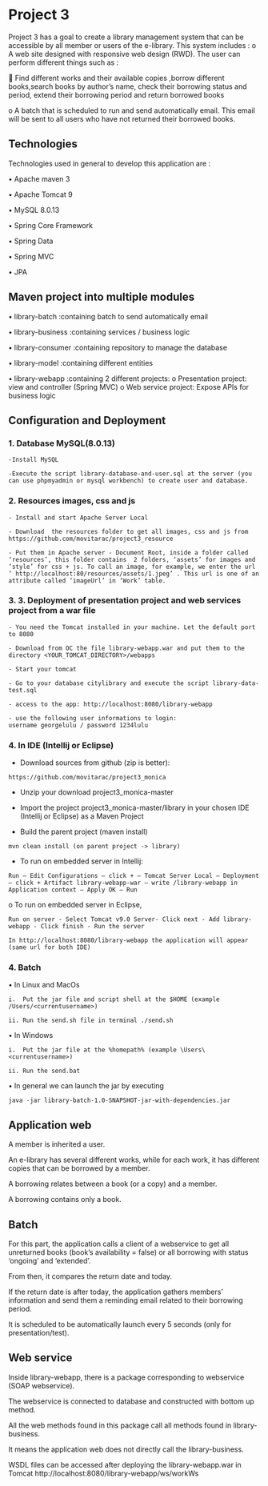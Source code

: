 # Project 3

Project 3 has a goal to create a library management system that can be accessible by all member or users of the e-library. This system includes :
o    A web site designed with responsive web design (RWD). The user can perform different things such as :

    Find different works and their available copies ,borrow different books,search books by author’s name, check their borrowing status and period, extend their borrowing period and return borrowed books


o    A batch that is scheduled to run and send automatically email. This email will be sent to all users who have not returned their borrowed books. 


## Technologies

Technologies used in general to develop this application are :

•   Apache maven 3

•   Apache Tomcat 9

•   MySQL 8.0.13

•   Spring Core Framework 

•   Spring Data 

•   Spring MVC 

•   JPA 


## Maven project into multiple modules


•    library-batch       :containing batch to send automatically email

•    library-business    :containing services / business logic

•    library-consumer    :containing repository to manage the database

•    library-model       :containing different entities

•    library-webapp      :containing 2 different projects: 
		o	Presentation project: view and controller (Spring MVC)
		o	Web service project: Expose APIs for business logic

## Configuration and Deployment

### 1. Database MySQL(8.0.13)

```
-Install MySQL
```
```
-Execute the script library-database-and-user.sql at the server (you can use phpmyadmin or mysql workbench) to create user and database.

```

### 2. Resources images, css and js

```
- Install and start Apache Server Local
```
```
- Download  the resources folder to get all images, css and js from https://github.com/movitarac/project3_resource   
```
```
- Put them in Apache server - Document Root, inside a folder called ‘resources’, this folder contains  2 folders, ‘assets’ for images and ‘style’ for css + js. To call an image, for example, we enter the url ‘ http://localhost:80/resources/assets/1.jpeg’ . This url is one of an attribute called ‘imageUrl’ in ‘Work’ table.
```

### 3. 3.    Deployment of presentation project and web services project from a war file
```
- You need the Tomcat installed in your machine. Let the default port to 8080
```
```
- Download from OC the file library-webapp.war and put them to the directory <YOUR_TOMCAT_DIRECTORY>/webapps
```
```
- Start your tomcat
```
```
- Go to your database citylibrary and execute the script library-data-test.sql
```
```
- access to the app: http://localhost:8080/library-webapp
```
```
- use the following user informations to login:
username georgelulu / password 1234lulu

```

### 4. In IDE (Intellij or Eclipse)

- Download sources from github (zip is better): 
```
https://github.com/movitarac/project3_monica
```
- Unzip your download project3_monica-master

- Import the project project3_monica-master/library in your chosen IDE (Intellij or Eclipse) as a Maven Project

-   Build the parent project (maven install)
```
mvn clean install (on parent project -> library)
```

-  To run on embedded server in Intellij: 
```
Run – Edit Configurations – click + – Tomcat Server Local – Deployment – click + Artifact library-webapp-war – write /library-webapp in Application context – Apply OK – Run
```

o   To run on embedded server  in Eclipse, 
```
Run on server - Select Tomcat v9.0 Server- Click next - Add library-webapp - Click finish - Run the server
```
```
In http://localhost:8080/library-webapp the application will appear (same url for both IDE)
```

### 4. Batch 

•	In Linux and MacOs

```
i.	Put the jar file and script shell at the $HOME (example /Users/<currentusername>) 
```
```
ii.	Run the send.sh file in terminal ./send.sh
```

•	In Windows

```
i.	Put the jar file at the %homepath% (example \Users\<currentusername>)
```
```
ii.	Run the send.bat 
```

•	In general we can launch the jar by executing 
```
java -jar library-batch-1.0-SNAPSHOT-jar-with-dependencies.jar 
```


## Application web
A member is inherited a user. 

An e-library has several different works, while for each work, it has different copies that can be borrowed by a member. 

A borrowing relates between a book (or a copy) and a member. 

A borrowing contains only a book.

## Batch

For this part, the application calls a client of a webservice to get all unreturned books (book’s availability = false) or all borrowing with status ‘ongoing’ and ‘extended’. 

From then, it compares the return date and today. 

If the return date is after today, the application gathers members’ information and send them a reminding email related to their borrowing period. 

It is scheduled to be automatically launch every 5 seconds (only for presentation/test).

## Web service

Inside library-webapp, there is a package corresponding to webservice (SOAP webservice). 


The webservice is connected to database and constructed with bottom up method. 


All the web methods found in this package call all methods found in library-business. 


It means the application web does not directly call the library-business.


WSDL files can be accessed after deploying the library-webapp.war in Tomcat http://localhost:8080/library-webapp/ws/workWs

